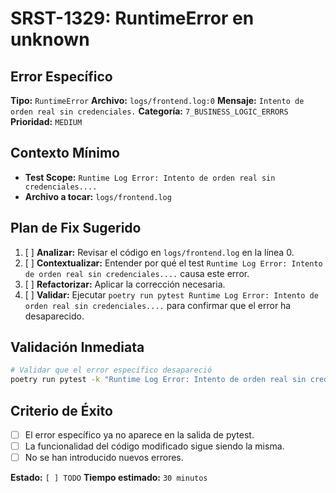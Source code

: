 # SRST-1329: RuntimeError en unknown

## Error Específico
**Tipo:** `RuntimeError`
**Archivo:** `logs/frontend.log:0`
**Mensaje:** `Intento de orden real sin credenciales.`
**Categoría:** `7_BUSINESS_LOGIC_ERRORS`
**Prioridad:** `MEDIUM`

## Contexto Mínimo
- **Test Scope:** `Runtime Log Error: Intento de orden real sin credenciales....`
- **Archivo a tocar:** `logs/frontend.log`

## Plan de Fix Sugerido
1. [ ] **Analizar:** Revisar el código en `logs/frontend.log` en la línea 0.
2. [ ] **Contextualizar:** Entender por qué el test `Runtime Log Error: Intento de orden real sin credenciales....` causa este error.
3. [ ] **Refactorizar:** Aplicar la corrección necesaria.
4. [ ] **Validar:** Ejecutar `poetry run pytest Runtime Log Error: Intento de orden real sin credenciales....` para confirmar que el error ha desaparecido.

## Validación Inmediata
```bash
# Validar que el error específico desapareció
poetry run pytest -k "Runtime Log Error: Intento de orden real sin credenciales...." -v
```

## Criterio de Éxito
- [ ] El error específico ya no aparece en la salida de pytest.
- [ ] La funcionalidad del código modificado sigue siendo la misma.
- [ ] No se han introducido nuevos errores.

**Estado:** `[ ] TODO`
**Tiempo estimado:** `30 minutos`
